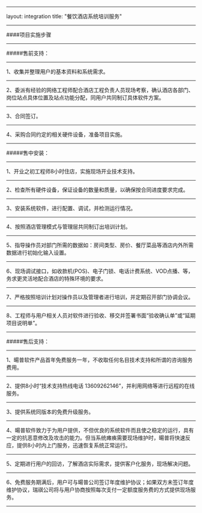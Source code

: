 ---
layout: integration
title: "餐饮酒店系统培训服务"
<hr/>
####项目实施步骤
<hr/>
#####售前支持：
<hr/>
1、收集并整理用户的基本资料和系统需求。
<hr/>
2、委派有经验的网络工程师配合酒店工程负责人员现场考察，确认酒店各部门、岗位站点具体位置及站点功能分配，同用户共同制订具体软件方案。
<hr/>
3、合同签订。
<hr/>
4、采购合同约定的相关硬件设备，准备项目实施。
<hr/>
#####售中安装：
<hr/>
1、开业之初工程师8小时住店，实施现场开业技术支持。
<hr/>
2、检查所有硬件设备，保证设备的数量和质量，以确保按合同进度要求完成。
<hr/>
3、安装系统软件，进行配置、调试，并检测运行情况。
<hr/>
4、按照酒店管理模式与管理层共同制订出培训计划。
<hr/>
5、指导操作员对部门所需的数据如：房间类型、房价、餐厅菜品等酒店内外所需数据进行初始化输入设置。
<hr/>
6、现场调试接口，如收款机(POS)、电子门锁、电话计费系统、VOD点播、等，务求更灵活地配合酒店的特殊环境的要求。
<hr/>
7、严格按照培训计划对操作员以及管理者进行培训，并定期召开部门协调会议。
<hr/>
8、工程师与用户相关人员对软件进行验收、移交并签署书面“验收确认单”或“延期项目说明单”。
<hr/>
#####售后支持：
<hr/>
1、暘普软件产品首年免费服务一年，不收取任何名目技术支持和所谓的咨询服务费用。
<hr/>
2、提供8小时“技术支持热线电话 13609262146”，并利用网络等进行远程的在线服务。
<hr/>
3、提供系统同版本的免费升级服务。
<hr/>
4、暘普软件致力于为用户提供，不但优良的系统软件而且使之稳定的运行，具有一定的抗恶意修改及攻击的能力。但当系统瘫痪需要现场维护时，暘普将快速反应，提供8小时内上门服务，迅速恢复系统正常运行。
<hr/>
5、定期进行用户的回访，了解酒店实际需求，提供客户化服务，现场解决问题。
<hr/>
6、免费服务期满后，用户可与暘普公司签订年度维护协议；如果双方未签订年度维护协议，瑞祺公司将与用户协商按照每次支付一定额度服务费的方式提供现场服务。
<hr/>